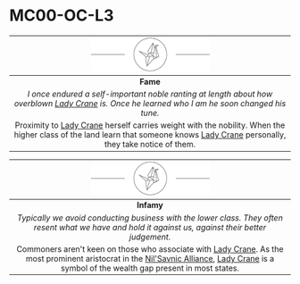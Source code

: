 # MC00-OC-L3

| <img src="../images/card-icons/lady-crane.png" height="60" /> |
|:---:|
| **Fame** |
| *I once endured a self-important noble ranting at length about how overblown [Lady Crane](../organisations/lady-crane.md) is. Once he learned who I am he soon changed his tune.* |
| Proximity to [Lady Crane](../organisations/lady-crane.md) herself carries weight with the nobility. When the higher class of the land learn that someone knows [Lady Crane](../organisations/lady-crane.md) personally, they take notice of them. |

| <img src="../images/card-icons/lady-crane.png" height="60" /> |
|:---:|
| **Infamy** |
| *Typically we avoid conducting business with the lower class. They often resent what we have and hold it against us, against their better judgement.* |
| Commoners aren't keen on those who associate with [Lady Crane](../organisations/lady-crane.md). As the most prominent aristocrat in the [Nil'Savnic Alliance](../civilisations/nilsavnic-alliance/nilsavnic-alliance.md), [Lady Crane](../organisations/lady-crane.md) is a symbol of the wealth gap present in most states. |
